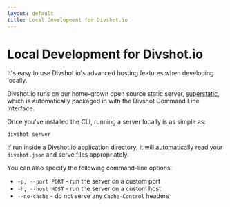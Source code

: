 ```yaml
---
layout: default
title: Local Development for Divshot.io
---
```


# Local Development for Divshot.io

<p class="lead">It's easy to use Divshot.io's advanced hosting features when developing locally.</p>

Divshot.io runs on our home-grown open source static server, [superstatic](https://github.com/divshot/superstatic),
which is automatically packaged in with the Divshot Command Line Interface.

Once you've installed the CLI, running a server locally is as simple as:

    divshot server

If run inside a Divshot.io application directory, it will automatically read your `divshot.json`
and serve files appropriately.

You can also specify the following command-line options:

* `-p, --port PORT` - run the server on a custom port
* `-h, --host HOST` - run the server on a custom host
* `--no-cache` - do not serve any `Cache-Control` headers